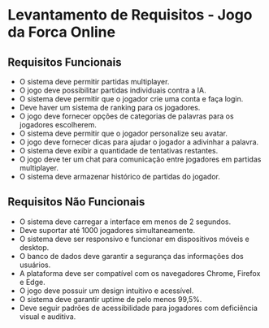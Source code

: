 # Levantamento de Requisitos - Jogo da Forca Online

## Requisitos Funcionais

- O sistema deve permitir partidas multiplayer.
- O jogo deve possibilitar partidas individuais contra a IA.
- O sistema deve permitir que o jogador crie uma conta e faça login.
- Deve haver um sistema de ranking para os jogadores.
- O jogo deve fornecer opções de categorias de palavras para os jogadores escolherem.
- O sistema deve permitir que o jogador personalize seu avatar.
- O jogo deve fornecer dicas para ajudar o jogador a adivinhar a palavra.
- O sistema deve exibir a quantidade de tentativas restantes.
- O jogo deve ter um chat para comunicação entre jogadores em partidas multiplayer.
- O sistema deve armazenar histórico de partidas do jogador.

## Requisitos Não Funcionais

- O sistema deve carregar a interface em menos de 2 segundos.
- Deve suportar até 1000 jogadores simultaneamente.
- O sistema deve ser responsivo e funcionar em dispositivos móveis e desktop.
- O banco de dados deve garantir a segurança das informações dos usuários.
- A plataforma deve ser compatível com os navegadores Chrome, Firefox e Edge.
- O jogo deve possuir um design intuitivo e acessível.
- O sistema deve garantir uptime de pelo menos 99,5%.
- Deve seguir padrões de acessibilidade para jogadores com deficiência visual e auditiva.
